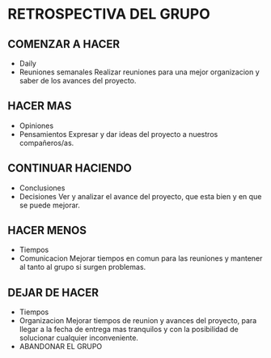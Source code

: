 # RETROSPECTIVA DEL GRUPO
## COMENZAR A HACER 
- Daily
- Reuniones semanales
Realizar reuniones para una mejor organizacion y saber de los avances del proyecto.
## HACER MAS
- Opiniones 
- Pensamientos 
Expresar y dar ideas del proyecto a nuestros compañeros/as.
## CONTINUAR HACIENDO
- Conclusiones 
- Decisiones
Ver y analizar el avance del proyecto, que esta bien y en que se puede mejorar.
## HACER MENOS 
- Tiempos 
- Comunicacion
Mejorar tiempos en comun para las reuniones y mantener al tanto al grupo si surgen problemas.
## DEJAR DE HACER
- Tiempos
- Organizacion
Mejorar tiempos de reunion y avances del proyecto, para llegar a la fecha de entrega mas tranquilos y con la posibilidad de solucionar cualquier inconveniente.
- ABANDONAR EL GRUPO 